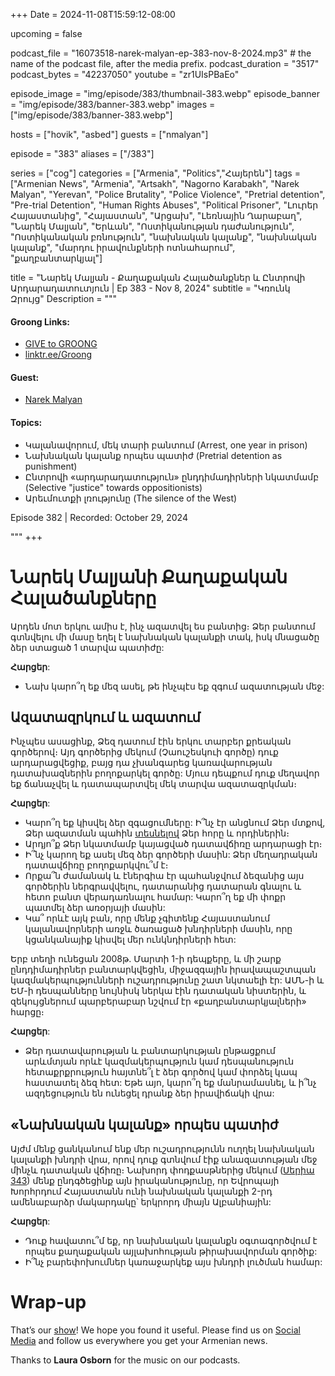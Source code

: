 +++
Date = 2024-11-08T15:59:12-08:00

upcoming = false

podcast_file = "16073518-narek-malyan-ep-383-nov-8-2024.mp3" # the name of the podcast file, after the media prefix.
podcast_duration = "3517"
podcast_bytes = "42237050"
youtube = "zr1UIsPBaEo"

episode_image = "img/episode/383/thumbnail-383.webp"
episode_banner = "img/episode/383/banner-383.webp"
images = ["img/episode/383/banner-383.webp"]

hosts = ["hovik", "asbed"]
guests = ["nmalyan"]

episode = "383"
aliases = ["/383"]

series = ["cog"]
categories = ["Armenia", "Politics","Հայերեն"]
tags = ["Armenian News", "Armenia", "Artsakh", "Nagorno Karabakh", "Narek Malyan", "Yerevan", "Police Brutality", "Police Violence", "Pretrial detention", "Pre-trial Detention", "Human Rights Abuses", "Political Prisoner", "Լուրեր Հայաստանից", "Հայաստան", "Արցախ", "Լեռնային Ղարաբաղ", "Նարեկ Մալյան", "Երևան", "Ոստիկանության դաժանություն", "Ոստիկանական բռնություն", "նախնական կալանք", "նախնական կալանք", "մարդու իրավունքների ոտնահարում", "քաղբանտարկյալ"]

title = "Նարեկ Մալյան - Քաղաքական Հալածանքներ և Ընտրովի Արդարադատուտյուն | Ep 383 - Nov 8, 2024"
subtitle = "Կռունկ Զրույց"
Description = """

#### Groong Links:
* [GIVE to GROONG](https://podcasts.groong.org/donate)
* [linktr.ee/Groong](https://linktr.ee/groong)

#### Guest:
* [Narek Malyan](/guest/nmalyan)

#### Topics:
* Կալանավորում, մեկ տարի բանտում (Arrest, one year in prison)
* Նախնական կալանք որպես պատիժ (Pretrial detention as punishment)
* Ընտրովի «արդարադատություն» ընդդիմադիրների նկատմամբ (Selective "justice" towards oppositionists)
* Արեւմուտքի լռությունը (The silence of the West)

Episode 382 | Recorded: October 29, 2024

"""
+++

# Նարեկ Մալյանի Քաղաքական Հալածանքները

Արդեն մոտ երկու ամիս է, ինչ ազատվել ես բանտից։ Ձեր բանտում գտնվելու մի մասը եղել է նախնական կալանքի տակ, իսկ մնացածը ձեր ստացած 1 տարվա պատիժը:

**Հարցեր**:

* Նախ կարո՞ղ եք մեզ ասել, թե ինչպէս եք զգում ազատության մեջ:

## Ազատազրկում և ազատում

Ինչպես ասացինք, Ձեզ դատում էին երկու տարբեր քրեական գործերով։ Այդ գործերից մեկում (Չաուշեսկուի գործը) դուք արդարացվեցիք, բայց դա չխանգարեց կառավարության դատախազներին բողոքարկել գործը: Մյուս դեպքում դուք մեղավոր եք ճանաչվել և դատապարտվել մեկ տարվա ազատազրկման։

**Հարցեր**:

* Կարո՞ղ եք կիսվել ձեր զգացումները: Ի՞նչ էր անցնում Ձեր մտքով, Ձեր ազատման պահին [տեսնելով](https://youtu.be/c_aheRRwbjI?si=CFBABelfU_oP0yno) Ձեր հորը և որդիներին։
* Արդյո՞ք Ձեր նկատմամբ կայացված դատավճիռը արդարացի էր։
* Ի՞նչ կարող եք ասել մեզ ձեր գործերի մասին: Ձեր մեղադրական դատավճիռը բողոքարկվու՞մ է։
* Որքա՞ն ժամանակ և էներգիա էր պահանջվում ձեզանից այս գործերին ներգրավվելու, դատարանից դատարան գնալու և հետո բանտ վերադառնալու համար: Կարո՞ղ եք մի փոքր պատմել ձեր առօրյայի մասին:
* Կա՞ որևէ այկ բան, որը մենք չգիտենք Հայաստանում կալանավորների առջև ծառացած խնդիրների մասին, որը կցանկանայիք կիսվել մեր ունկնդիրների հետ:

Երբ տեղի ունեցան 2008թ. Մարտի 1-ի դեպքերը, և մի շարք ընդդիմադիրներ բանտարկվեցին, միջազգային իրավապաշտպան կազմակերպությունների ուշադրությունը շատ նկտաելի էր: ԱՄՆ-ի և ԵՄ-ի դեսպանները նույնիսկ ներկա էին դատական նիստերին, և զեկույցներում պարբերաբար նշվում էր «քաղբանտարկյալների» հարցը։

**Հարցեր**:

* Ձեր դատավարության և բանտարկության ընթացքում արևմտյան որևէ կազմակերպություն կամ դեսպանություն հետաքրքրություն հայտնե՞լ է ձեր գործով կամ փորձել կապ հաստատել ձեզ հետ: Եթե այո, կարո՞ղ եք մանրամասնել, և ի՞նչ ազդեցություն են ունեցել դրանք ձեր իրավիճակի վրա:

## «Նախնական կալանք» որպես պատիժ

Այժմ մենք ցանկանում ենք մեր ուշադրությունն ուղղել նախնական կալանքի խնդրի վրա, որով դուք գտնվում էիք անազատության մեջ մինչև դատական վճիռը։ Նախորդ փոդքասթներից մեկում ([Սերիա 343](https://podcasts.groong.org/343)) մենք ընդգծեցինք այն իրականությունը, որ Եվրոպայի Խորհրդում Հայաստանն ունի նախնական կալանքի 2-րդ ամենաբարձր մակարդակը՝ երկրորդ միայն Ալբանիային:

**Հարցեր**:

* Դուք հավատու՞մ եք, որ նախնական կալանքն օգտագործվում է որպես քաղաքական այլախոհության թիրախավորման գործիք: 
* Ի՞նչ բարեփոխումներ կառաջարկեք այս խնդրի լուծման համար:

# Wrap-up

That’s our [show](https://podcasts.groong.org/)! We hope you found it useful. Please find us on [Social Media](https://linktr.ee/groong) and follow us everywhere you get your Armenian news.

Thanks to **Laura Osborn** for the music on our podcasts.
